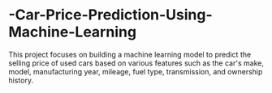 # -Car-Price-Prediction-Using-Machine-Learning
This project focuses on building a machine learning model to predict the selling price of used cars based on various features such as the car's make, model, manufacturing year, mileage, fuel type, transmission, and ownership history.
